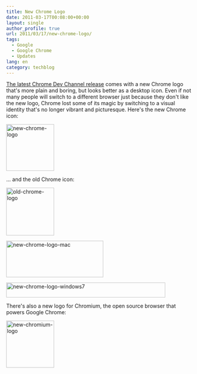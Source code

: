```yaml
---
title: New Chrome Logo
date: 2011-03-17T00:08:00+00:00
layout: single
author_profile: true
url: 2011/03/17/new-chrome-logo/
tags:
  - Google
  - Google Chrome
  - Updates
lang: en
category: techblog
---
```

[The latest Chrome Dev Channel release](http://googlechromereleases.blogspot.com/2011/03/dev-channel-update_15.html) comes with a new Chrome logo that's more plain and boring, but looks better as a desktop icon. Even if not many people will switch to a different browser just because they don't like the new logo, Chrome lost some of its magic by switching to a visual identity that's no longer vibrant and picturesque. Here's the new Chrome icon:

[<img title="new-chrome-logo" border="0" alt="new-chrome-logo" src="http://lh3.ggpht.com/_vaUVXcmC3OI/TYFJVxE2A3I/AAAAAAAADuM/uaWNvH9J6gY/new-chrome-logo_thumb%5B2%5D.png?imgmax=800" width="128" height="125" />](http://lh3.ggpht.com/_vaUVXcmC3OI/TYFJSBuxqsI/AAAAAAAADuI/oK8YVDsEZwc/s1600-h/new-chrome-logo%5B4%5D.png)

… and the old Chrome icon: 

[<img title="old-chrome-logo" border="0" alt="old-chrome-logo" src="http://lh3.ggpht.com/_vaUVXcmC3OI/TYFJh10WZWI/AAAAAAAADuU/9l0GzGCVDnU/old-chrome-logo_thumb%5B2%5D.png?imgmax=800" width="128" height="128" />](http://lh3.ggpht.com/_vaUVXcmC3OI/TYFJcDYJp4I/AAAAAAAADuQ/wTlTrmWPcbw/s1600-h/old-chrome-logo%5B4%5D.png)

[<img title="new-chrome-logo-mac" border="0" alt="new-chrome-logo-mac" src="http://lh6.ggpht.com/_vaUVXcmC3OI/TYFJqmFa4_I/AAAAAAAADuc/FokH-tWIAs8/new-chrome-logo-mac_thumb%5B2%5D.png?imgmax=800" width="260" height="98" />](http://lh3.ggpht.com/_vaUVXcmC3OI/TYFJmEbVqbI/AAAAAAAADuY/oAQg7dFr61c/s1600-h/new-chrome-logo-mac%5B4%5D.png)

[<img title="new-chrome-logo-windows7" border="0" alt="new-chrome-logo-windows7" src="http://lh3.ggpht.com/_vaUVXcmC3OI/TYFJyi-bXgI/AAAAAAAADuk/eEPlOYbu4Vo/new-chrome-logo-windows7_thumb%5B2%5D.png?imgmax=800" width="426" height="40" />](http://lh6.ggpht.com/_vaUVXcmC3OI/TYFJuduz0SI/AAAAAAAADug/Dm7S2QO_T1I/s1600-h/new-chrome-logo-windows7%5B4%5D.png) 

There's also a new logo for Chromium, the open source browser that powers Google Chrome:

[<img title="new-chromium-logo" border="0" alt="new-chromium-logo" src="http://lh6.ggpht.com/_vaUVXcmC3OI/TYFJ7jnu8pI/AAAAAAAADus/IezyQ344Xxw/new-chromium-logo_thumb%5B2%5D.png?imgmax=800" width="128" height="126" />](http://lh4.ggpht.com/_vaUVXcmC3OI/TYFJ3wPfL8I/AAAAAAAADuo/Q3XYq0-0ji0/s1600-h/new-chromium-logo%5B4%5D.png)